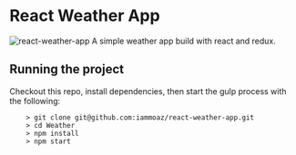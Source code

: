 # React Weather App
![react-weather-app](https://cloud.githubusercontent.com/assets/10048818/25672535/95ee20ec-303c-11e7-9482-47d92187b765.png)
A simple weather app build with react and redux.

## Running the project
Checkout this repo, install dependencies, then start the gulp process with the following:

```
	> git clone git@github.com:iammoaz/react-weather-app.git
	> cd Weather
	> npm install
	> npm start
```
